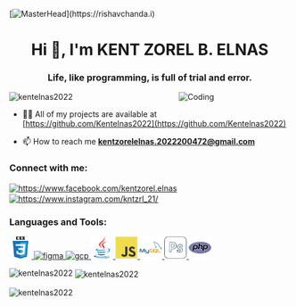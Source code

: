 [![MasterHead](https://1.bp.blogspot.com/-7A4WynwLsMw/XbBpCXG8fHI/AAAAAAAAMt4/uOa1bpLskYgrwGbllhSu2SDj_Mig8SXJQCLcBGAsYHQ/s1600/2000_600px.)](https://rishavchanda.i)
<h1 align="center">Hi 👋, I'm KENT ZOREL B. ELNAS</h1>
<h3 align="center">Life, like programming, is full of trial and error.</h3>
<img align="right" alt="Coding" width="200" src="https://img.freepik.com/premium-vector/boy-coding-designing-with-pc-illustration_418302-2378.jpg">

<p align="left"> <img src="https://komarev.com/ghpvc/?username=kentelnas2022&label=Profile%20views&color=0e75b6&style=flat" alt="kentelnas2022" /> </p>

- 👨‍💻 All of my projects are available at [https://github.com/Kentelnas2022](https://github.com/Kentelnas2022)

- 📫 How to reach me **kentzorelelnas.2022200472@gmail.com**

<h3 align="left">Connect with me:</h3>
<p align="left">
<a href="https://fb.com/https://www.facebook.com/kentzorel.elnas" target="blank"><img align="center" src="https://raw.githubusercontent.com/rahuldkjain/github-profile-readme-generator/master/src/images/icons/Social/facebook.svg" alt="https://www.facebook.com/kentzorel.elnas" height="30" width="40" /></a>
<a href="https://instagram.com/https://www.instagram.com/kntzrl_21/" target="blank"><img align="center" src="https://raw.githubusercontent.com/rahuldkjain/github-profile-readme-generator/master/src/images/icons/Social/instagram.svg" alt="https://www.instagram.com/kntzrl_21/" height="30" width="40" /></a>
</p>

<h3 align="left">Languages and Tools:</h3>
<p align="left"> <a href="https://www.w3schools.com/css/" target="_blank" rel="noreferrer"> <img src="https://raw.githubusercontent.com/devicons/devicon/master/icons/css3/css3-original-wordmark.svg" alt="css3" width="40" height="40"/> </a> <a href="https://www.figma.com/" target="_blank" rel="noreferrer"> <img src="https://www.vectorlogo.zone/logos/figma/figma-icon.svg" alt="figma" width="40" height="40"/> </a> <a href="https://cloud.google.com" target="_blank" rel="noreferrer"> <img src="https://www.vectorlogo.zone/logos/google_cloud/google_cloud-icon.svg" alt="gcp" width="40" height="40"/> </a> <a href="https://www.java.com" target="_blank" rel="noreferrer"> <img src="https://raw.githubusercontent.com/devicons/devicon/master/icons/java/java-original.svg" alt="java" width="40" height="40"/> </a> <a href="https://developer.mozilla.org/en-US/docs/Web/JavaScript" target="_blank" rel="noreferrer"> <img src="https://raw.githubusercontent.com/devicons/devicon/master/icons/javascript/javascript-original.svg" alt="javascript" width="40" height="40"/> </a> <a href="https://www.mysql.com/" target="_blank" rel="noreferrer"> <img src="https://raw.githubusercontent.com/devicons/devicon/master/icons/mysql/mysql-original-wordmark.svg" alt="mysql" width="40" height="40"/> </a> <a href="https://www.photoshop.com/en" target="_blank" rel="noreferrer"> <img src="https://raw.githubusercontent.com/devicons/devicon/master/icons/photoshop/photoshop-line.svg" alt="photoshop" width="40" height="40"/> </a> <a href="https://www.php.net" target="_blank" rel="noreferrer"> <img src="https://raw.githubusercontent.com/devicons/devicon/master/icons/php/php-original.svg" alt="php" width="40" height="40"/> </a> </p>

<p><img align="left" src="https://github-readme-stats.vercel.app/api/top-langs?username=kentelnas2022&show_icons=true&locale=en&layout=compact" alt="kentelnas2022" /></p>

<p>&nbsp;<img align="center" src="https://github-readme-stats.vercel.app/api?username=kentelnas2022&show_icons=true&locale=en" alt="kentelnas2022" /></p>

<p><img align="center" src="https://github-readme-streak-stats.herokuapp.com/?user=kentelnas2022&" alt="kentelnas2022" /></p>
